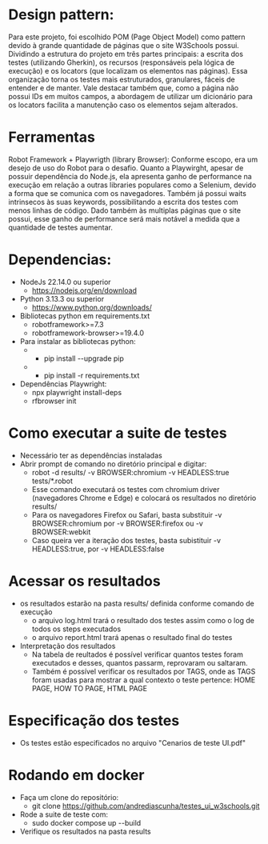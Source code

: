 # Design pattern:
Para este projeto, foi escolhido POM (Page Object Model) como pattern devido à grande quantidade de páginas que o site W3Schools possui.
Dividindo a estrutura do projeto em três partes principais: a escrita dos testes (utilizando Gherkin), os recursos (responsáveis pela lógica de execução) e os locators (que localizam os elementos nas páginas).
Essa organização torna os testes mais estruturados, granulares, fáceis de entender e de manter. Vale destacar também que, como a página não possui IDs em muitos campos, a abordagem de utilizar um dicionário para os locators facilita a manutenção caso os elementos sejam alterados.

# Ferramentas
Robot Framework + Playwrigth (library Browser): Conforme escopo, era um desejo de uso do Robot para o desafio.
Quanto a Playwirght, apesar de possuir dependência do Node.js, ela apresenta ganho de performance na execução em relação a outras libraries populares como a Selenium, devido a forma que se comunica com os navegadores.
Também já possui waits intrinsecos às suas keywords, possibilitando a escrita dos testes com menos linhas de código.
Dado também às multiplas páginas que o site possui, esse ganho de performance será mais notável a medida que a quantidade de testes aumentar.

# Dependencias:
- NodeJs 22.14.0 ou superior
  - https://nodejs.org/en/download
- Python 3.13.3 ou superior
  - https://www.python.org/downloads/
- Bibliotecas python em requirements.txt
  - robotframework>=7.3
  - robotframework-browser>=19.4.0
- Para instalar as bibliotecas python:
  - - pip install --upgrade pip
  - - pip install -r requirements.txt
- Dependências Playwright:
  - npx playwright install-deps
  - rfbrowser init

# Como executar a suite de testes
- Necessário ter as dependências instaladas
- Abrir prompt de comando no diretório principal e digitar:
  - robot -d results/ -v BROWSER:chromium  -v HEADLESS:true tests/*.robot
  - Esse comando executará os testes com chromium driver (navegadores Chrome e Edge) e colocará os resultados no diretório results/
  - Para os navegadores Firefox ou Safari, basta substituir -v BROWSER:chromium por -v BROWSER:firefox ou -v BROWSER:webkit
  - Caso queira ver a iteração dos testes, basta subistituir -v HEADLESS:true, por -v HEADLESS:false

# Acessar os resultados
- os resultados estarão na pasta results/ definida conforme comando de execução
  - o arquivo log.html trará o resultado dos testes assim como o log de todos os steps executados
  - o arquivo report.html trará apenas o resultado final do testes
- Interpretação dos resultados
  - Na tabela de reultados é possível verificar quantos testes foram executados e desses, quantos passarm, reprovaram ou saltaram.
  - Também é possível verificar os resultados por TAGS, onde as TAGS foram usadas para mostrar a qual contexto o teste pertence: HOME PAGE, HOW TO PAGE, HTML PAGE
 
# Especificação dos testes
- Os testes estão especificados no arquivo "Cenarios de teste UI.pdf"

# Rodando em docker
- Faça um clone do repositório:
  -  git clone https://github.com/andrediascunha/testes_ui_w3schools.git
- Rode a suite de teste com:
  -  sudo docker compose up --build
-  Verifique os resultados na pasta results
